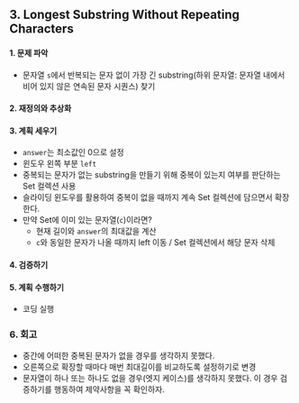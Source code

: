 ## 3. Longest Substring Without Repeating Characters
#### 1. 문제 파악
- 문자열 `s`에서 반복되는 문자 없이 가장 긴 substring(하위 문자열: 문자열 내에서 비어 있지 않은 연속된 문자 시퀀스) 찾기
#### 2. 재정의와 추상화
#### 3. 계획 세우기
- `answer`는 최소값인 0으로 설정
- 윈도우 왼쪽 부분 `left`
- 중복되는 문자가 없는 substring을 만들기 위해 중복이 있는지 여부를 판단하는 Set 컬렉션 사용
- 슬라이딩 윈도우를 활용하여 중복이 없을 때까지 계속 Set 컬렉션에 담으면서 확장한다.
- 만약 Set에 이미 있는 문자열(`c`)이라면?
  - 현재 길이와 `answer`의 최대값을 계산
  - `c`와 동일한 문자가 나올 때까지 left 이동 / Set 컬렉션에서 해당 문자 삭제
#### 4. 검증하기
#### 5. 계획 수행하기
- 코딩 실행

### 6. 회고
- 중간에 어떠한 중복된 문자가 없을 경우를 생각하지 못했다.
- 오른쪽으로 확장할 때마다 매번 최대길이를 비교하도록 설정하기로 변경
- 문자열이 하나 또는 하나도 없을 경우(엣지 케이스)를 생각하지 못했다. 이 경우 검증하기를 행동하여 제약사항을 꼭 확인하자.
